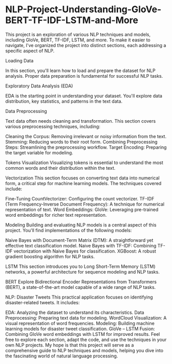 # NLP-Project-Understanding-GloVe-BERT-TF-IDF-LSTM-and-More

This project is an exploration of various NLP techniques and models, including GloVe, BERT, TF-IDF, LSTM, and more. To make it easier to navigate, I've organized the project into distinct sections, each addressing a specific aspect of NLP. 

Loading Data

In this section, you'll learn how to load and prepare the dataset for NLP analysis. Proper data preparation is fundamental for successful NLP tasks.

Exploratory Data Analysis (EDA)

EDA is the starting point in understanding your dataset. You'll explore data distribution, key statistics, and patterns in the text data.

Data Preprocessing

Text data often needs cleaning and transformation. This section covers various preprocessing techniques, including:

Cleaning the Corpus: Removing irrelevant or noisy information from the text.
Stemming: Reducing words to their root form.
Combining Preprocessing Steps: Streamlining the preprocessing workflow.
Target Encoding: Preparing the target variable for modeling.

Tokens Visualization
Visualizing tokens is essential to understand the most common words and their distribution within the text.

Vectorization
This section focuses on converting text data into numerical form, a critical step for machine learning models. The techniques covered include:

Fine-Tuning CountVectorizer: Configuring the count vectorizer.
TF-IDF (Term Frequency-Inverse Document Frequency): A technique for numerical representation of text.
Word Embeddings: GloVe: Leveraging pre-trained word embeddings for richer text representation.

Modeling
Building and evaluating NLP models is a central aspect of this project. You'll find implementations of the following models:

Naive Bayes with Document-Term Matrix (DTM): A straightforward yet effective text classification model.
Naive Bayes with TF-IDF: Combining TF-IDF vectorization with Naive Bayes for classification.
XGBoost: A robust gradient boosting algorithm for NLP tasks.

LSTM
This section introduces you to Long Short-Term Memory (LSTM) networks, a powerful architecture for sequence modeling and NLP tasks.

BERT
Explore Bidirectional Encoder Representations from Transformers (BERT), a state-of-the-art model capable of a wide range of NLP tasks.

NLP: Disaster Tweets
This practical application focuses on identifying disaster-related tweets. It includes:

EDA: Analyzing the dataset to understand its characteristics.
Data Preprocessing: Preparing text data for modeling.
WordCloud Visualization: A visual representation of word frequencies.
Modeling: Building machine learning models for disaster tweet classification.
GloVe – LSTM Fusion: Combining GloVe word embeddings with LSTM for improved results.
Feel free to explore each section, adapt the code, and use the techniques in your own NLP projects. My hope is that this project will serve as a comprehensive guide to NLP techniques and models, helping you dive into the fascinating world of natural language processing.
